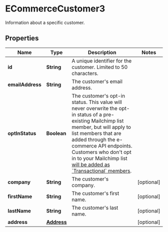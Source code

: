 

# ECommerceCustomer3

Information about a specific customer.

## Properties

| Name | Type | Description | Notes |
|------------ | ------------- | ------------- | -------------|
|**id** | **String** | A unique identifier for the customer. Limited to 50 characters. |  |
|**emailAddress** | **String** | The customer&#39;s email address. |  |
|**optInStatus** | **Boolean** | The customer&#39;s opt-in status. This value will never overwrite the opt-in status of a pre-existing Mailchimp list member, but will apply to list members that are added through the e-commerce API endpoints. Customers who don&#39;t opt in to your Mailchimp list [will be added as &#x60;Transactional&#x60; members](https://mailchimp.com/developer/marketing/docs/e-commerce/#customers). |  |
|**company** | **String** | The customer&#39;s company. |  [optional] |
|**firstName** | **String** | The customer&#39;s first name. |  [optional] |
|**lastName** | **String** | The customer&#39;s last name. |  [optional] |
|**address** | [**Address**](Address.md) |  |  [optional] |



